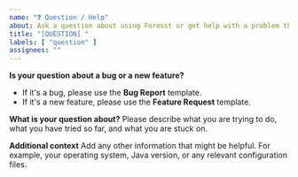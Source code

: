 ```yaml
---
name: "❓ Question / Help"
about: Ask a question about using Foresst or get help with a problem that isn't a bug.
title: "[QUESTION] "
labels: [ "question" ]
assignees: ""
---
```


**Is your question about a bug or a new feature?**

- If it's a bug, please use the **Bug Report** template.
- If it's a new feature, please use the **Feature Request** template.

**What is your question about?**
Please describe what you are trying to do, what you have tried so far, and what you are stuck on.

**Additional context**
Add any other information that might be helpful. For example, your operating system, Java version, or any relevant
configuration files.
